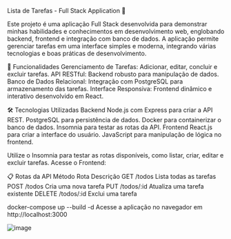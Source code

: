 Lista de Tarefas - Full Stack Application 📝


Este projeto é uma aplicação Full Stack desenvolvida para demonstrar minhas habilidades e conhecimentos em desenvolvimento web, englobando backend, frontend e integração com banco de dados. A aplicação permite gerenciar tarefas em uma interface simples e moderna, integrando várias tecnologias e boas práticas de desenvolvimento.

🎯 Funcionalidades
Gerenciamento de Tarefas: Adicionar, editar, concluir e excluir tarefas.
API RESTful: Backend robusto para manipulação de dados.
Banco de Dados Relacional: Integração com PostgreSQL para armazenamento das tarefas.
Interface Responsiva: Frontend dinâmico e interativo desenvolvido em React.


🛠️ Tecnologias Utilizadas
Backend
Node.js com Express para criar a API REST.
PostgreSQL para persistência de dados.
Docker para containerizar o banco de dados.
Insomnia para testar as rotas da API.
Frontend
React.js para criar a interface do usuário.
JavaScript para manipulação de lógica no frontend.


Utilize o Insomnia para testar as rotas disponíveis, como listar, criar, editar e excluir tarefas.
Acesse o Frontend:


📋 Rotas da API
Método	Rota	Descrição
GET	/todos	Lista todas as tarefas
POST	/todos	Cria uma nova tarefa
PUT	/todos/:id	Atualiza uma tarefa existente
DELETE	/todos/:id	Exclui uma tarefa


docker-compose up --build -d 
Acesse a aplicação no navegador em http://localhost:3000

![image](https://github.com/user-attachments/assets/8ae6a31a-2ccb-4806-bb07-403c66c682eb)
